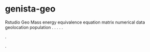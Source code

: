 # genista-geo
Rstudio Geo Mass energy equivalence equation matrix numerical data geolocation population
.
.
.
.
.




.


















.
